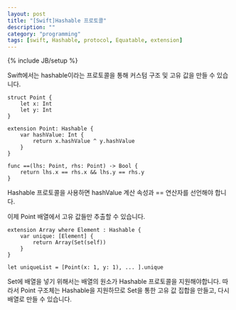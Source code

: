 ```yaml
---
layout: post
title: "[Swift]Hashable 프로토콜"
description: ""
category: "programming"
tags: [swift, Hashable, protocol, Equatable, extension]
---
```

{% include JB/setup %}

Swift에서는 hashable이라는 프로토콜을 통해 커스텀 구조 및 고유 값을 만들 수 있습니다.

	struct Point {
		let x: Int
		let y: Int
	}

	extension Point: Hashable {
		var hashValue: Int {
			return x.hashValue ^ y.hashValue
		}
	}

	func ==(lhs: Point, rhs: Point) -> Bool {
		return lhs.x == rhs.x && lhs.y == rhs.y
	}

Hashable 프로토콜을 사용하면 hashValue 계산 속성과 == 연산자를 선언해야 합니다.

이제 Point 배열에서 고유 값들만 추출할 수 있습니다.

	extension Array where Element : Hashable {
		var unique: [Element] {
			return Array(Set(self))
		}
	}

	let uniqueList = [Point(x: 1, y: 1), ... ].unique

Set에 배열을 넣기 위해서는 배열의 원소가 Hashable 프로토콜을 지원해야합니다. 따라서 Point 구조체는 Hashable을 지원하므로 Set을 통한 고유 값 집합을 만들고, 다시 배열로 만들 수 있습니다.